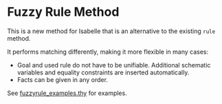 # Fuzzy Rule Method

This is a new method for Isabelle that is an alternative to the existing `rule` method.

It performs matching differently, making it more flexible in many  cases:

- Goal and used rule do not have to be unifiable. Additional schematic variables and equality constraints are inserted automatically.
- Facts can be given in any order.

See [fuzzyrule_examples.thy](fuzzyrule_examples.thy) for examples.